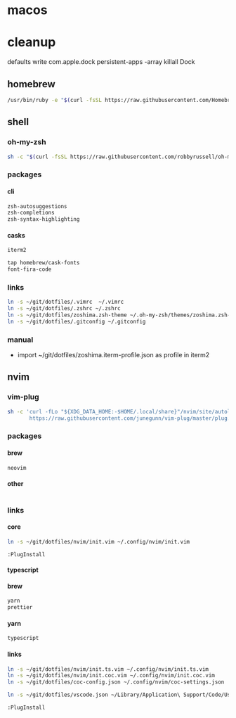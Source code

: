 # macos
# cleanup
defaults write com.apple.dock persistent-apps -array
killall Dock

## homebrew
```sh
/usr/bin/ruby -e "$(curl -fsSL https://raw.githubusercontent.com/Homebrew/install/master/install)"
```

## shell
### oh-my-zsh
```sh
sh -c "$(curl -fsSL https://raw.githubusercontent.com/robbyrussell/oh-my-zsh/master/tools/install.sh)"
```

### packages
#### cli
```sh
zsh-autosuggestions
zsh-completions
zsh-syntax-highlighting
```

#### casks
```sh
iterm2
```

```sh
tap homebrew/cask-fonts
font-fira-code
```

### links
```sh
ln -s ~/git/dotfiles/.vimrc  ~/.vimrc
ln -s ~/git/dotfiles/.zshrc ~/.zshrc
ln -s ~/git/dotfiles/zoshima.zsh-theme ~/.oh-my-zsh/themes/zoshima.zsh-theme
ln -s ~/git/dotfiles/.gitconfig ~/.gitconfig
```

### manual
- import ~/git/dotfiles/zoshima.iterm-profile.json as profile in iterm2

## nvim

### vim-plug
```sh
sh -c 'curl -fLo "${XDG_DATA_HOME:-$HOME/.local/share}"/nvim/site/autoload/plug.vim --create-dirs \
       https://raw.githubusercontent.com/junegunn/vim-plug/master/plug.vim'
```

### packages
#### brew
```sh
neovim
```

#### other
```sh
```

### links
#### core
```sh
ln -s ~/git/dotfiles/nvim/init.vim ~/.config/nvim/init.vim 
```

```
:PlugInstall
```

#### typescript
#### brew
```sh
yarn
prettier
```

#### yarn
```sh
typescript
```

#### links
```sh
ln -s ~/git/dotfiles/nvim/init.ts.vim ~/.config/nvim/init.ts.vim 
ln -s ~/git/dotfiles/nvim/init.coc.vim ~/.config/nvim/init.coc.vim 
ln -s ~/git/dotfiles/coc-config.json ~/.config/nvim/coc-settings.json
```

```sh
ln -s ~/git/dotfiles/vscode.json ~/Library/Application\ Support/Code/User/settings.json
```

```
:PlugInstall
```
